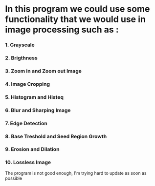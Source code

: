 # In this program we could use some functionality that we would use in image processing such as : 
### 1. Grayscale
### 2. Brigthness
### 3. Zoom in and Zoom out Image
### 4. Image Cropping
### 5. Histogram and Histeq
### 6. Blur  and Sharping Image
### 7. Edge Detection
### 8. Base Treshold and Seed Region Growth
### 9. Erosion and Dilation
### 10. Lossless Image

The program is not good enough, I'm trying hard to update as soon as possible 
